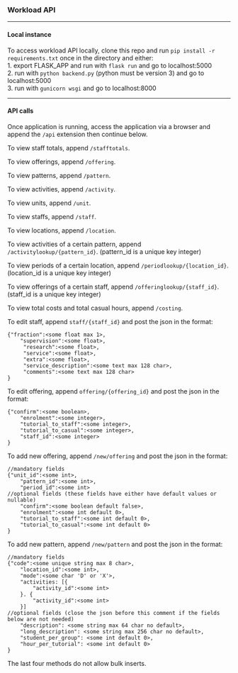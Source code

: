 ### Workload API
---

#### Local instance

To access workload API locally, clone this repo and run `pip install -r requirements.txt` once in the directory and either:  
    1. export FLASK_APP and run with `flask run` and go to localhost:5000  
    2. run with `python backend.py` (python must be version 3) and go to localhost:5000  
    3. run with `gunicorn wsgi` and go to localhost:8000  

---

#### API calls

Once application is running, access the application via a browser and append the `/api` extension then continue below.

To view staff totals, append `/stafftotals`.

To view offerings, append `/offering`.

To view patterns, append `/pattern`.

To view activities, append `/activity`.

To view units, append `/unit`.

To view staffs, append `/staff`.

To view locations, append `/location`.

To view activities of a certain pattern, append `/activitylookup/{pattern_id}`. (pattern_id is a unique key integer)

To view periods of a certain location, append `/periodlookup/{location_id}`. (location_id is a unique key integer)

To view offerings of a certain staff, append `/offeringlookup/{staff_id}`. (staff_id is a unique key integer)

To view total costs and total casual hours, append `/costing`.

To edit staff, append `staff/{staff_id}` and post the json in the format:  
```
{"fraction":<some float max 1>,  
	"supervision":<some float>,  
	 "research":<some float>,  
	 "service":<some float>,  
	 "extra":<some float>,  
	 "service_description":<some text max 128 char>,  
	 "comments":<some text max 128 char>   
}
```

To edit offering, append `offering/{offering_id}` and post the json in the format:  
```
{"confirm":<some boolean>,  
	"enrolment":<some integer>,  
	"tutorial_to_staff":<some integer>,  
	"tutorial_to_casual":<some integer>,  
	"staff_id":<some integer>
}
```


To add new offering, append `/new/offering` and post the json in the format:  
```  
//mandatory fields  
{"unit_id":<some int>,  
	"pattern_id":<some int>,  
	"period_id":<some int>   
//optional fields (these fields have either have default values or nullable)  
	"confirm":<some boolean default false>,  
	"enrolment":<some int default 0>,  
	"tutorial_to_staff":<some int default 0>,  
	"tutorial_to_casual":<some int default 0>  
}  
```

To add new pattern, append `/new/pattern` and post the json in the format:  
```  
//mandatory fields  
{"code":<some unique string max 8 char>,  
	"location_id":<some int>,  
	"mode":<some char 'D' or 'X'>,  
	"activities: [{  
		"activity_id":<some int>  
	}. {  
		"activity_id":<some int>  
	}]  
//optional fields (close the json before this comment if the fields below are not needed)  
	"description": <some string max 64 char no default>,  
	"long_description": <some string max 256 char no default>,  
	"student_per_group": <some int default 0>,  
	"hour_per_tutorial": <some int default 0>  
}
```

The last four methods do not allow bulk inserts.

